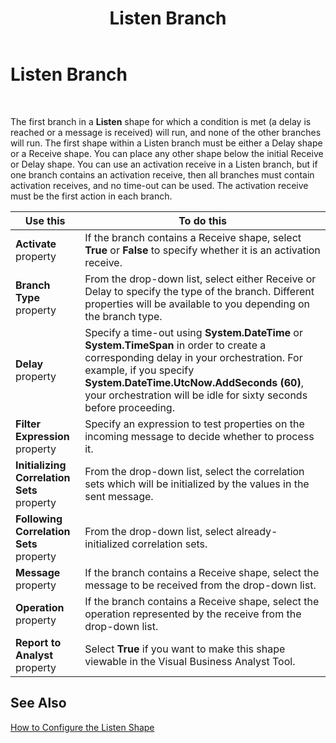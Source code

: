 ﻿---
title: Listen Branch
TOCTitle: Listen Branch
ms:assetid: 76f40f18-8df3-4992-9030-8084ae700683
ms:mtpsurl: https://msdn.microsoft.com/en-us/library/Aa560869(v=BTS.80)
ms:contentKeyID: 51529013
ms.date: 08/30/2017
mtps_version: v=BTS.80
f1_keywords:
- bts10.orch.branch.listen
---

# Listen Branch

 

The first branch in a **Listen** shape for which a condition is met (a delay is reached or a message is received) will run, and none of the other branches will run. The first shape within a Listen branch must be either a Delay shape or a Receive shape. You can place any other shape below the initial Receive or Delay shape. You can use an activation receive in a Listen branch, but if one branch contains an activation receive, then all branches must contain activation receives, and no time-out can be used. The activation receive must be the first action in each branch.

<table>
<thead>
<tr class="header">
<th>Use this</th>
<th>To do this</th>
</tr>
</thead>
<tbody>
<tr class="odd">
<td><strong>Activate</strong> property</td>
<td>If the branch contains a Receive shape, select <strong>True</strong> or <strong>False</strong> to specify whether it is an activation receive.</td>
</tr>
<tr class="even">
<td><strong>Branch Type</strong> property</td>
<td>From the drop-down list, select either Receive or Delay to specify the type of the branch. Different properties will be available to you depending on the branch type.</td>
</tr>
<tr class="odd">
<td><strong>Delay</strong> property</td>
<td>Specify a time-out using <strong>System.DateTime</strong> or <strong>System.TimeSpan</strong> in order to create a corresponding delay in your orchestration. For example, if you specify <strong>System.DateTime.UtcNow.AddSeconds (60)</strong>, your orchestration will be idle for sixty seconds before proceeding.</td>
</tr>
<tr class="even">
<td><strong>Filter Expression</strong> property</td>
<td>Specify an expression to test properties on the incoming message to decide whether to process it.</td>
</tr>
<tr class="odd">
<td><strong>Initializing Correlation Sets</strong> property</td>
<td>From the drop-down list, select the correlation sets which will be initialized by the values in the sent message.</td>
</tr>
<tr class="even">
<td><strong>Following Correlation Sets</strong> property</td>
<td>From the drop-down list, select already-initialized correlation sets.</td>
</tr>
<tr class="odd">
<td><strong>Message</strong> property</td>
<td>If the branch contains a Receive shape, select the message to be received from the drop-down list.</td>
</tr>
<tr class="even">
<td><strong>Operation</strong> property</td>
<td>If the branch contains a Receive shape, select the operation represented by the receive from the drop-down list.</td>
</tr>
<tr class="odd">
<td><strong>Report to Analyst</strong> property</td>
<td>Select <strong>True</strong> if you want to make this shape viewable in the Visual Business Analyst Tool.</td>
</tr>
</tbody>
</table>


## See Also

[How to Configure the Listen Shape](https://msdn.microsoft.com/library/aa559905\(v=bts.80\))

